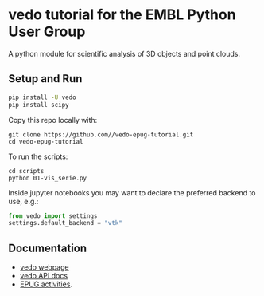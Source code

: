 # vedo tutorial for the EMBL Python User Group

A python module for scientific analysis of 3D objects and point clouds.


## Setup and Run
```sh
pip install -U vedo
pip install scipy
```

Copy this repo locally with:
```
git clone https://github.com//vedo-epug-tutorial.git
cd vedo-epug-tutorial
```

To run the scripts:
```
cd scripts
python 01-vis_serie.py
```

Inside jupyter notebooks you may want to declare the preferred backend to use, e.g.:
```py
from vedo import settings
settings.default_backend = "vtk"
```

## Documentation
- [vedo webpage](https://vedo.embl.es/)
- [vedo API docs](https://vedo.embl.es/docs/)
- [EPUG activities](https://git.embl.de/grp-bio-it/EPUG).
